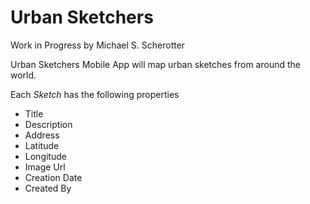 # Urban Sketchers
Work in Progress by Michael S. Scherotter

Urban Sketchers Mobile App will map urban sketches from around the world.

Each *Sketch* has the following properties
* Title
* Description
* Address
* Latitude
* Longitude
* Image Url
* Creation Date
* Created By
